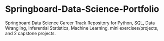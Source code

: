 # Springboard-Data-Science-Portfolio
Springboard Data Science Career Track Repository for Python, SQL, Data Wrangling, Inferential Statistics, Machine Learning, mini exercises/projects, and 2 capstone projects.

